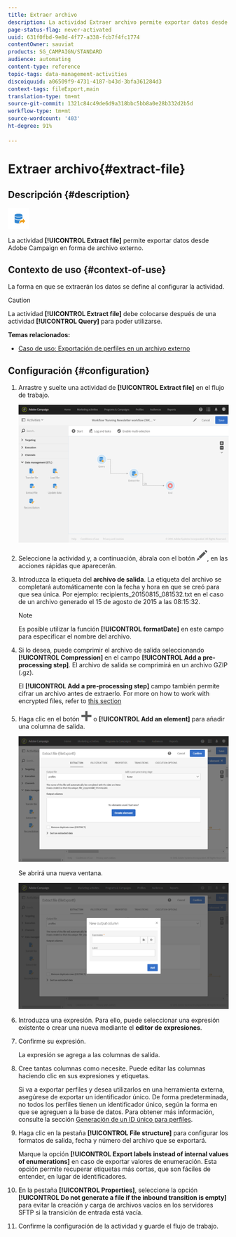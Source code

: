 ```yaml
---
title: Extraer archivo
description: La actividad Extraer archivo permite exportar datos desde Adobe Campaign en forma de archivo externo.
page-status-flag: never-activated
uuid: 631f0fbd-9e8d-4f77-a338-fcb7f4fc1774
contentOwner: sauviat
products: SG_CAMPAIGN/STANDARD
audience: automating
content-type: reference
topic-tags: data-management-activities
discoiquuid: a06509f9-4731-4187-b43d-3bfa361284d3
context-tags: fileExport,main
translation-type: tm+mt
source-git-commit: 1321c84c49de6d9a318bbc5bb8a0e28b332d2b5d
workflow-type: tm+mt
source-wordcount: '403'
ht-degree: 91%

---
```



# Extraer archivo{#extract-file}

## Descripción {#description}

![](assets/export.png)

La actividad **[!UICONTROL Extract file]** permite exportar datos desde Adobe Campaign en forma de archivo externo.

## Contexto de uso {#context-of-use}

La forma en que se extraerán los datos se define al configurar la actividad.

>[!CAUTION]
>
>La actividad **[!UICONTROL Extract file]** debe colocarse después de una actividad **[!UICONTROL Query]** para poder utilizarse.

**Temas relacionados:**

* [Caso de uso: Exportación de perfiles en un archivo externo](../../automating/using/exporting-profiles-in-file.md)

## Configuración {#configuration}

1. Arrastre y suelte una actividad de **[!UICONTROL Extract file]** en el flujo de trabajo.

   ![](assets/wkf_data_export1.png)

1. Seleccione la actividad y, a continuación, ábrala con el botón ![](assets/edit_darkgrey-24px.png), en las acciones rápidas que aparecerán.
1. Introduzca la etiqueta del **archivo de salida**. La etiqueta del archivo se completará automáticamente con la fecha y hora en que se creó para que sea única. Por ejemplo: recipients_20150815_081532.txt en el caso de un archivo generado el 15 de agosto de 2015 a las 08:15:32.

   >[!NOTE]
   >
   >Es posible utilizar la función **[!UICONTROL formatDate]** en este campo para especificar el nombre del archivo.

1. Si lo desea, puede comprimir el archivo de salida seleccionando **[!UICONTROL Compression]** en el campo **[!UICONTROL Add a pre-processing step]**. El archivo de salida se comprimirá en un archivo GZIP (.gz).

   El **[!UICONTROL Add a pre-processing step]** campo también permite cifrar un archivo antes de extraerlo. For more on how to work with encrypted files, refer to [this section](../../automating/using/managing-encrypted-data.md)

1. Haga clic en el botón ![](assets/add_darkgrey-24px.png) o **[!UICONTROL Add an element]** para añadir una columna de salida.

   ![](assets/wkf_data_export2.png)

   Se abrirá una nueva ventana.

   ![](assets/wkf_data_export3.png)

1. Introduzca una expresión. Para ello, puede seleccionar una expresión existente o crear una nueva mediante el **editor de expresiones**.
1. Confirme su expresión.

   La expresión se agrega a las columnas de salida.

1. Cree tantas columnas como necesite. Puede editar las columnas haciendo clic en sus expresiones y etiquetas.

   Si va a exportar perfiles y desea utilizarlos en una herramienta externa, asegúrese de exportar un identificador único. De forma predeterminada, no todos los perfiles tienen un identificador único, según la forma en que se agreguen a la base de datos. Para obtener más información, consulte la sección [Generación de un ID único para perfiles](../../developing/using/configuring-the-resource-s-data-structure.md#generating-a-unique-id-for-profiles-and-custom-resources).

1. Haga clic en la pestaña **[!UICONTROL File structure]** para configurar los formatos de salida, fecha y número del archivo que se exportará.

   Marque la opción **[!UICONTROL Export labels instead of internal values of enumerations]** en caso de exportar valores de enumeración. Esta opción permite recuperar etiquetas más cortas, que son fáciles de entender, en lugar de identificadores.

1. En la pestaña **[!UICONTROL Properties]**, seleccione la opción **[!UICONTROL Do not generate a file if the inbound transition is empty]** para evitar la creación y carga de archivos vacíos en los servidores SFTP si la transición de entrada está vacía.
1. Confirme la configuración de la actividad y guarde el flujo de trabajo.
